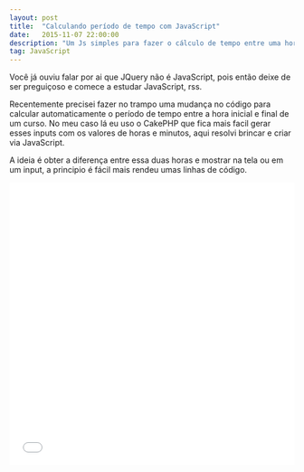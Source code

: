 ```yaml
---
layout: post
title:  "Calculando período de tempo com JavaScript"
date:   2015-11-07 22:00:00
description: "Um Js simples para fazer o cálculo de tempo entre uma hora e outra."
tag: JavaScript
---
```


Você já ouviu falar por ai que JQuery não é JavaScript, pois então deixe de ser preguiçoso e comece a estudar JavaScript, rss.

Recentemente precisei fazer no trampo uma mudança no código para calcular automaticamente o período de tempo entre a hora inicial e final de um curso. No meu caso lá eu uso o CakePHP que fica mais facil gerar esses inputs com os valores de horas e minutos, aqui resolvi brincar e criar via JavaScript.

A ideia é obter a diferença entre essa duas horas e mostrar na tela ou em um input, a principio é fácil mais rendeu umas linhas de código.


<iframe width="100%" height="500" src="//jsfiddle.net/JeremiasPereira/2zooce3k/6/embedded/" allowfullscreen="allowfullscreen" frameborder="0"></iframe>
